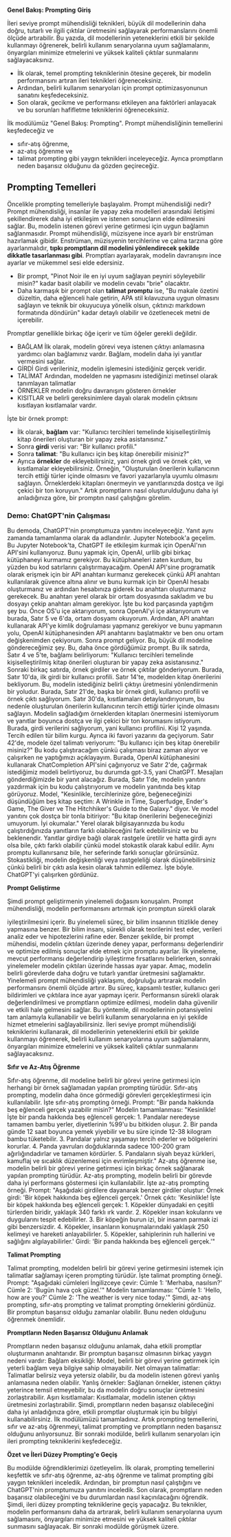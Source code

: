 **Genel Bakış: Prompting**
**Giriş**

İleri seviye prompt mühendisliği teknikleri, büyük dil modellerinin daha doğru, tutarlı ve ilgili çıktılar üretmesini sağlayarak performanslarını önemli ölçüde artırabilir. 
Bu yazıda, dil modellerinin yeteneklerini etkili bir şekilde kullanmayı öğrenerek, belirli kullanım senaryolarına uyum sağlamalarını, önyargıları minimize etmelerini ve yüksek kaliteli çıktılar sunmalarını sağlayacaksınız. 
- İlk olarak, temel prompting tekniklerinin ötesine geçerek, bir modelin performansını artıran ileri teknikleri öğreneceksiniz. 
- Ardından, belirli kullanım senaryoları için prompt optimizasyonunun sanatını keşfedeceksiniz. 
- Son olarak, gecikme ve performansı etkileyen ana faktörleri anlayacak ve bu sorunları hafifletme tekniklerini öğreneceksiniz.  

İlk modülümüz "Genel Bakış: Prompting". Prompt mühendisliğinin temellerini keşfedeceğiz ve 
- sıfır-atış öğrenme,
- az-atış öğrenme ve
- talimat prompting
gibi yaygın teknikleri inceleyeceğiz. Ayrıca promptların neden başarısız olduğunu da gözden geçireceğiz.

## Prompting Temelleri

Öncelikle prompting temelleriyle başlayalım. Prompt mühendisliği nedir? Prompt mühendisliği, insanlar ile yapay zeka modelleri arasındaki iletişimi şekillendirerek daha iyi etkileşim ve istenen sonuçların elde edilmesini sağlar. 
Bu, modelin istenen görevi yerine getirmesi için uygun bağlamın sağlanmasıdır. Prompt mühendisliği, müzisyene ince ayarlı bir enstrüman hazırlamak gibidir. 
Enstrüman, müzisyenin tercihlerine ve çalma tarzına göre ayarlanmalıdır, **tıpkı promptların dil modelini yönlendirecek şekilde dikkatle tasarlanması gibi**. 
Promptları ayarlayarak, modelin davranışını ince ayarlar ve mükemmel sesi elde edersiniz. 

* Bir prompt, "Pinot Noir ile en iyi uyum sağlayan peyniri söyleyebilir misin?" kadar basit olabilir ve modelin cevabı "brie" olacaktır.
* Daha karmaşık bir prompt olan **talimat promptu** ise, "Bu makale özetini düzeltin, daha eğlenceli hale getirin, APA stil kılavuzuna uygun olmasını sağlayın ve teknik bir okuyucuya yönelik olsun, çıktınızı markdown formatında döndürün" kadar detaylı olabilir ve özetlenecek metni de içerebilir.

Promptlar genellikle birkaç öğe içerir ve tüm öğeler gerekli değildir. 
- BAĞLAM
  İlk olarak, modelin görevi veya istenen çıktıyı anlamasına yardımcı olan bağlamınız vardır. Bağlam, modelin daha iyi yanıtlar vermesini sağlar.
- GİRDİ
  Girdi verileriniz, modelin işlemesini istediğiniz gerçek veridir.
- TALİMAT
  Ardından, modelden ne yapmasını istediğinizi metinsel olarak tanımlayan talimatlar
- ÖRNEKLER
  modelin doğru davranışını gösteren örnekler
- KISITLAR
  ve belirli gereksinimlere dayalı olarak modelin çıktısını kısıtlayan kısıtlamalar vardır.

İşte bir örnek prompt:
  * İlk olarak, **bağlam** var: "Kullanıcı tercihleri temelinde kişiselleştirilmiş kitap önerileri oluşturan bir yapay zeka asistanısınız."
  * Sonra **girdi** verisi var: "Bir kullanıcı profili."
  * Sonra **talimat**: "Bu kullanıcı için beş kitap önerebilir misiniz?"
  * Ayrıca **örnekler** de ekleyebilirsiniz, yani örnek girdi ve örnek çıktı, ve kısıtlamalar ekleyebilirsiniz.
    Örneğin, "Oluşturulan önerilerin kullanıcının tercih ettiği türler içinde olmasını ve favori yazarlarıyla uyumlu olmasını sağlayın.
    Örneklerdeki kitapları önermeyin ve yanıtlarınızda dostça ve ilgi çekici bir ton koruyun."
Artık promptların nasıl oluşturulduğunu daha iyi anladığınıza göre, bir promptın nasıl çalıştığını görelim.

### Demo: ChatGPT'nin Çalışması

Bu demoda, ChatGPT'nin promptumuza yanıtını inceleyeceğiz. Yanıt aynı zamanda tamamlanma olarak da adlandırılır. Jupyter Notebook'a geçelim. Bu Jupyter Notebook'ta, ChatGPT ile etkileşim kurmak için OpenAI'nın API'sini kullanıyoruz. Bunu yapmak için, OpenAI, urllib gibi birkaç kütüphaneyi kurmamız gerekiyor. Bu kütüphaneleri zaten kurdum, bu yüzden bu kod satırlarını çalıştırmayacağım. OpenAI API'sine programatik olarak erişmek için bir API anahtarı kurmanız gerekecek çünkü API anahtarı kullanılarak güvence altına alınır ve bunu kurmak için bir OpenAI hesabı oluşturmanız ve ardından hesabınıza giderek bu anahtarı oluşturmanız gerekecek. Bu anahtarı yerel olarak bir ortam dosyasında sakladım ve bu dosyayı çekip anahtarı almam gerekiyor. İşte bu kod parçasında yaptığım şey bu. Önce OS'u içe aktarıyorum, sonra OpenAI'yi içe aktarıyorum ve burada, Satır 5 ve 6'da, ortam dosyamı okuyorum. Ardından, API anahtarı kullanarak API'ye kimlik doğrulaması yapmanız gerekiyor ve bunu yapmanın yolu, OpenAI kütüphanesinden API anahtarını başlatmaktır ve ben onu ortam değişkenimden çekiyorum. Sonra prompt geliyor. Bu, büyük dil modeline göndereceğimiz şey. Bu, daha önce gördüğümüz prompt. Bu ilk satırda, Satır 4 ve 5'te, bağlamı belirliyorum: "Kullanıcı tercihleri temelinde kişiselleştirilmiş kitap önerileri oluşturan bir yapay zeka asistanısınız." Sonraki birkaç satırda, örnek girdiler ve örnek çıktılar gönderiyorum. Burada, Satır 10'da, ilk girdi bir kullanıcı profili. Satır 14'te, modelden kitap önerilerini bekliyorum. Bu, modelin istediğiniz belirli çıktıyı üretmesini yönlendirmenin bir yoludur. Burada, Satır 21'de, başka bir örnek girdi, kullanıcı profili ve örnek çıktı sağlıyorum. Satır 30'da, kısıtlamaları detaylandırıyorum, bu nedenle oluşturulan önerilerin kullanıcının tercih ettiği türler içinde olmasını sağlayın. Modelin sağladığım örneklerden kitapları önermesini istemiyorum ve yanıtlar boyunca dostça ve ilgi çekici bir ton korumasını istiyorum. Burada, girdi verilerini sağlıyorum, yani kullanıcı profilini. Kişi 12 yaşında. Tercih edilen tür bilim kurgu. Ayrıca iki favori yazarını da geçiyorum. Satır 42'de, modele özel talimatı veriyorum: "Bu kullanıcı için beş kitap önerebilir misiniz?" Bu kodu çalıştıracağım çünkü çalışması biraz zaman alıyor ve çalışırken ne yaptığımızı açıklayayım. Burada, OpenAI kütüphanesini kullanarak ChatCompletion API'sini çağırıyoruz ve Satır 2'de, çağırmak istediğimiz modeli belirtiyoruz, bu durumda gpt-3.5, yani ChatGPT. Mesajları gönderdiğimizde bir yanıt alacağız. Burada, Satır 1'de, modelin yanıtını yazdırmak için bu kodu çalıştırıyorum ve modelin yanıtında beş kitap görüyoruz. Model, "Kesinlikle, tercihlerinize göre, beğeneceğinizi düşündüğüm beş kitap seçtim: A Wrinkle in Time, Superfudge, Ender's Game, The Giver ve The Hitchhiker's Guide to the Galaxy." diyor. Ve model yanıtını çok dostça bir tonla bitiriyor: "Bu kitap önerilerini beğeneceğinizi umuyorum. İyi okumalar." Yerel olarak bilgisayarınızda bu kodu çalıştırdığınızda yanıtların farklı olabileceğini fark edebilirsiniz ve bu beklenendir. Yanıtlar girdiye bağlı olarak rastgele üretilir ve hatta girdi aynı olsa bile, çıktı farklı olabilir çünkü model stokastik olarak kabul edilir. Aynı promptu kullanırsanız bile, her seferinde farklı sonuçlar görürsünüz. Stokastikliği, modelin değişkenliği veya rastgeleliği olarak düşünebilirsiniz çünkü belirli bir çıktı asla kesin olarak tahmin edilemez. İşte böyle. ChatGPT'yi çalışırken gördünüz.

**Prompt Geliştirme**

Şimdi prompt geliştirmenin yinelemeli doğasını konuşalım. Prompt mühendisliği, modelin performansını artırmak için promptun sürekli olarak

 iyileştirilmesini içerir. Bu yinelemeli süreç, bir bilim insanının titizlikle deney yapmasına benzer. Bir bilim insanı, sürekli olarak teorilerini test eder, verileri analiz eder ve hipotezlerini rafine eder. Benzer şekilde, bir prompt mühendisi, modelin çıktıları üzerinde deney yapar, performansı değerlendirir ve optimize edilmiş sonuçlar elde etmek için promptu ayarlar. İlk yineleme, mevcut performansı değerlendirip iyileştirme fırsatlarını belirlerken, sonraki yinelemeler modelin çıktıları üzerinde hassas ayar yapar. Amaç, modelin belirli görevlerde daha doğru ve tutarlı yanıtlar üretmesini sağlamaktır. Yinelemeli prompt mühendisliği yaklaşımı, doğruluğu artırarak modelin performansını önemli ölçüde artırır. Bu süreç, kapsamlı testler, kullanıcı geri bildirimleri ve çıktılara ince ayar yapmayı içerir. Performansın sürekli olarak değerlendirilmesi ve promptların optimize edilmesi, modelin daha güvenilir ve etkili hale gelmesini sağlar. Bu yöntemle, dil modellerinin potansiyelini tam anlamıyla kullanabilir ve belirli kullanım senaryolarına en iyi şekilde hizmet etmelerini sağlayabilirsiniz. İleri seviye prompt mühendisliği tekniklerini kullanarak, dil modellerinin yeteneklerini etkili bir şekilde kullanmayı öğrenerek, belirli kullanım senaryolarına uyum sağlamalarını, önyargıları minimize etmelerini ve yüksek kaliteli çıktılar sunmalarını sağlayacaksınız.

**Sıfır ve Az-Atış Öğrenme**

Sıfır-atış öğrenme, dil modeline belirli bir görevi yerine getirmesi için herhangi bir örnek sağlamadan yapılan prompting türüdür. Sıfır-atış prompting, modelin daha önce görmediği görevleri gerçekleştirmesi için kullanılabilir. İşte sıfır-atış prompting örneği. Prompt: "Bir panda hakkında beş eğlenceli gerçek yazabilir misin?" Modelin tamamlanması: "Kesinlikle! İşte bir panda hakkında beş eğlenceli gerçek: 1. Pandalar neredeyse tamamen bambu yerler, diyetlerinin %99'u bu bitkiden oluşur. 2. Bir panda günde 12 saat boyunca yemek yiyebilir ve bu süre içinde 12-38 kilogram bambu tüketebilir. 3. Pandalar yalnız yaşamayı tercih ederler ve bölgelerini korurlar. 4. Panda yavruları doğduklarında sadece 100-200 gram ağırlığındadırlar ve tamamen kördürler. 5. Pandaların siyah beyaz kürkleri, kamuflaj ve sıcaklık düzenlemesi için evrimleşmiştir." Az-atış öğrenme ise, modelin belirli bir görevi yerine getirmesi için birkaç örnek sağlanarak yapılan prompting türüdür. Az-atış prompting, modelin belirli bir görevde daha iyi performans göstermesi için kullanılabilir. İşte az-atış prompting örneği. Prompt: "Aşağıdaki girdilere dayanarak benzer girdiler oluştur: Örnek girdi: 'Bir köpek hakkında beş eğlenceli gerçek.' Örnek çıktı: 'Kesinlikle! İşte bir köpek hakkında beş eğlenceli gerçek: 1. Köpekler dünyadaki en çeşitli türlerden biridir, yaklaşık 340 farklı ırk vardır. 2. Köpekler insan kokularını ve duygularını tespit edebilirler. 3. Bir köpeğin burun izi, bir insanın parmak izi gibi benzersizdir. 4. Köpekler, insanların konuşmalarındaki yaklaşık 250 kelimeyi ve hareketi anlayabilirler. 5. Köpekler, sahiplerinin ruh hallerini ve sağlığını algılayabilirler.' Girdi: 'Bir panda hakkında beş eğlenceli gerçek.'"

**Talimat Prompting**

Talimat prompting, modelden belirli bir görevi yerine getirmesini istemek için talimatlar sağlamayı içeren prompting türüdür. İşte talimat prompting örneği. Prompt: "Aşağıdaki cümleleri İngilizceye çevir: Cümle 1: 'Merhaba, nasılsın?' Cümle 2: 'Bugün hava çok güzel.'" Modelin tamamlanması: "Cümle 1: 'Hello, how are you?' Cümle 2: 'The weather is very nice today.'" Şimdi, az-atış prompting, sıfır-atış prompting ve talimat prompting örneklerini gördünüz. Bir promptun başarısız olduğu zamanlar olabilir. Bunu neden olduğunu öğrenmek önemlidir.

**Promptların Neden Başarısız Olduğunu Anlamak**

Promptların neden başarısız olduğunu anlamak, daha etkili promptlar oluşturmanın anahtarıdır. Bir promptun başarısız olmasının birkaç yaygın nedeni vardır: Bağlam eksikliği: Model, belirli bir görevi yerine getirmek için yeterli bağlam veya bilgiye sahip olmayabilir. Net olmayan talimatlar: Talimatlar belirsiz veya yetersiz olabilir, bu da modelin istenen görevi yanlış anlamasına neden olabilir. Yanlış örnekler: Sağlanan örnekler, istenen çıktıyı yeterince temsil etmeyebilir, bu da modelin doğru sonuçlar üretmesini zorlaştırabilir. Aşırı kısıtlamalar: Kısıtlamalar, modelin istenen çıktıyı üretmesini zorlaştırabilir. Şimdi, promptların neden başarısız olabileceğini daha iyi anladığınıza göre, etkili promptlar oluşturmak için bu bilgiyi kullanabilirsiniz. İlk modülümüzü tamamladınız. Artık prompting temellerini, sıfır ve az-atış öğrenmeyi, talimat prompting ve promptların neden başarısız olduğunu anlıyorsunuz. Bir sonraki modülde, belirli kullanım senaryoları için ileri prompting tekniklerini keşfedeceğiz.

**Özet ve İleri Düzey Prompting'e Geçiş**

Bu modülde öğrendiklerimizi özetleyelim. İlk olarak, prompting temellerini keşfettik ve sıfır-atış öğrenme, az-atış öğrenme ve talimat prompting gibi yaygın teknikleri inceledik. Ardından, bir promptun nasıl çalıştığını ve ChatGPT'nin promptumuza yanıtını inceledik. Son olarak, promptların neden başarısız olabileceğini ve bu durumlardan nasıl kaçınılacağını öğrendik. Şimdi, ileri düzey prompting tekniklerine geçiş yapacağız. Bu teknikler, modelin performansını daha da artırarak, belirli kullanım senaryolarına uyum sağlamasını, önyargıları minimize etmesini ve yüksek kaliteli çıktılar sunmasını sağlayacak. Bir sonraki modülde görüşmek üzere.
